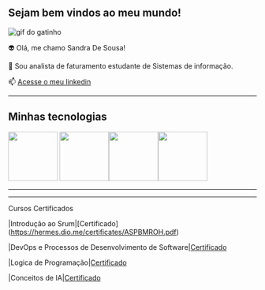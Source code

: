 ## Sejam  bem vindos ao meu mundo!

![gif do gatinho](https://media1.tenor.com/m/fn1jYTSFywkAAAAC/cat-typing.gif)


👽 Olá, me chamo Sandra De Sousa!

📃 Sou analista de faturamento
 estudante de Sistemas de informação.

 📫 [Acesse o meu linkedin](https://www.linkedin.com/in/sandra-sousa-2a866729a)

 ----------

 ## Minhas tecnologias


  <img src= "https://cdn.jsdelivr.net/gh/devicons/devicon@latest/icons/amazonwebservices/amazonwebservices-plain-wordmark.svg" width="100px"> <img src="https://cdn.jsdelivr.net/gh/devicons/devicon@latest/icons/javascript/javascript-original.svg" width="100px"><img src="https://cdn.jsdelivr.net/gh/devicons/devicon@latest/icons/java/java-original.svg" width="100px" ><img src="https://cdn.jsdelivr.net/gh/devicons/devicon@latest/icons/git/git-original-wordmark.svg" width="100px">
   

  ----------
  
  ----------
   Cursos    Certificados
  
  

 |Introdução ao Srum|[Certificado] (https://hermes.dio.me/certificates/ASPBMROH.pdf)

 |DevOps e Processos de Desenvolvimento de Software|[Certificado](https://hermes.dio.me/certificates/LVPRVZKQ.pdf)

 |Logica de Programação|[Certificado](https://hermes.dio.me/certificates/XFB05DLD.pdf)

 |Conceitos de IA|[Certificado](https://hermes.dio.me/certificates/MUNSLGXN.pdf)




<!--
**SandraSous/Sandrasous** is a ✨ _special_ ✨ repository because its `README.md` (this file) appears on your GitHub profile.

Here are some ideas to get you started:

- 🔭 I’m currently working on ...
- 🌱 I’m currently learning ...
- 👯 I’m looking to collaborate on ...
- 🤔 I’m looking for help with ...
- 💬 Ask me about ...
- 📫 How to reach me: ...
- 😄 Pronouns: ...
- ⚡ Fun fact: ...
-->
